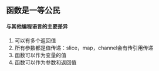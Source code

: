 ## 函数是一等公民
#### 与其他编程语言的主要差异
1. 可以有多个返回值
2. 所有参数都是值传递：slice，map，channel会有传引用传递
3. 函数可以作为变量的值
4. 函数可以作为参数和返回值